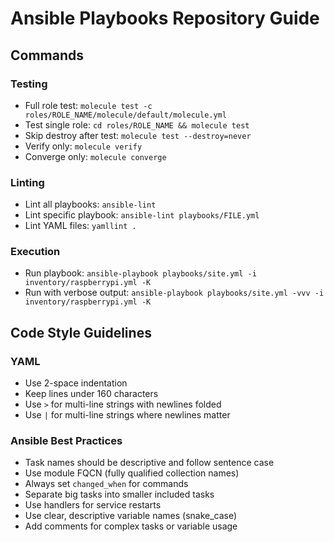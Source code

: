 # Ansible Playbooks Repository Guide

## Commands

### Testing
- Full role test: `molecule test -c roles/ROLE_NAME/molecule/default/molecule.yml`
- Test single role: `cd roles/ROLE_NAME && molecule test`
- Skip destroy after test: `molecule test --destroy=never`
- Verify only: `molecule verify`
- Converge only: `molecule converge`

### Linting
- Lint all playbooks: `ansible-lint`
- Lint specific playbook: `ansible-lint playbooks/FILE.yml`
- Lint YAML files: `yamllint .`

### Execution
- Run playbook: `ansible-playbook playbooks/site.yml -i inventory/raspberrypi.yml -K`
- Run with verbose output: `ansible-playbook playbooks/site.yml -vvv -i inventory/raspberrypi.yml -K`

## Code Style Guidelines

### YAML
- Use 2-space indentation
- Keep lines under 160 characters
- Use `>` for multi-line strings with newlines folded
- Use `|` for multi-line strings where newlines matter

### Ansible Best Practices
- Task names should be descriptive and follow sentence case
- Use module FQCN (fully qualified collection names)
- Always set `changed_when` for commands
- Separate big tasks into smaller included tasks
- Use handlers for service restarts
- Use clear, descriptive variable names (snake_case)
- Add comments for complex tasks or variable usage